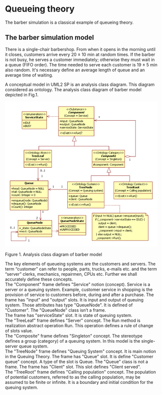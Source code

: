 # Queueing theory
The barber simulation is a classical example of queueing theory.

## The barber simulation model

There is a single-chair barbershop. 
From when it opens in the morning until it closes, customers arrive every 20 ± 10 min at random times. 
If the barber is not busy, he serves a customer immediately; otherwise they must wait in a queue (FIFO order). 
The time needed to serve each customer is 19 ± 5 min also random. 
It's necessary define an average length of queue and an average time of waiting.

A conceptual model in UML2 SP is an analysis class diagram. This diagram considered as ontology. 
The analysis class diagram of barber model depicted in Fig.1.
<p><img src="barber_ClassDiagram.png" alt="" /></p>
Figure 1. 	Analysis class diagram of barber model<br/>

The key elements of queueing systems are the customers and servers. The term “customer” can refer to people, 
parts, trucks, e-mails etc. and the term “server” clerks, mechanics, repairmen, CPUs etc. 
Further we shall accurately define these concepts.<br/>
The "Component" frame defines "Service" notion (concept). Service is a server or a queuing system. 
Example, customer service in shopping is the provision of service to customers before, during and after a purchase.
The frame has "input" and "output" slots. It is input and output of queuing system. Those attributes has type "QueueNode". 
It is defined of "Customer". The "QueueNode" class isn’t a frame.<br/>
The frame has "serviceState" slot. It is state of queuing system.<br/>
The "TreeLeaf" frame defines "Server" concept. The Run method is realization abstract operation Run. 
This operation defines a rule of change of slots value.<br/>
The "Composite" frame defines "Singleton" concept. The <Ontology Category> stereotype defines a group (category) of 
a queuing system. In this model is the single-server queue system.<br/>
The "TreeNode" frame defines "Queuing System" concept. It is main notion in the Queuing Theory. The frame has "Queue" slot. 
It is define "Customer queue" concept. A type of the slot is Queue. The "Queue" class is not a frame. 
The frame has "Client" slot. This slot defines "Client served".<br/> 
The "TreeRoot" frame defines "Calling population" concept. The population of potential customers, referred to 
as the calling population, may be assumed to be finite or infinite. 
It is a boundary and initial condition for the queuing system.




